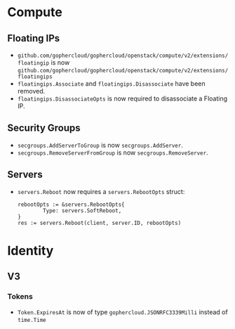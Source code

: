 # Compute

## Floating IPs

* `github.com/gophercloud/gophercloud/openstack/compute/v2/extensions/floatingip` is now `github.com/gophercloud/gophercloud/openstack/compute/v2/extensions/floatingips`
* `floatingips.Associate` and `floatingips.Disassociate` have been removed.
* `floatingips.DisassociateOpts` is now required to disassociate a Floating IP.

## Security Groups

* `secgroups.AddServerToGroup` is now `secgroups.AddServer`.
* `secgroups.RemoveServerFromGroup` is now `secgroups.RemoveServer`.

## Servers

* `servers.Reboot` now requires a `servers.RebootOpts` struct:

  ```golang
  rebootOpts := &servers.RebootOpts{
          Type: servers.SoftReboot,
  }
  res := servers.Reboot(client, server.ID, rebootOpts)
  ```

# Identity

## V3

### Tokens

* `Token.ExpiresAt` is now of type `gophercloud.JSONRFC3339Milli` instead of
  `time.Time`
